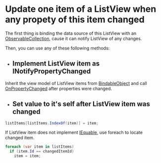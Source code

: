 # Update one item of a ListView when any propety of this item changed

The first thing is binding the data source of this ListView with an [ObservableCollection](https://docs.microsoft.com/en-us/dotnet/api/system.collections.objectmodel.observablecollection-1?view=netcore-3.1), cause it can notify ListView of any changes.

Then, you can use any of these following methods:

- ## Implement ListView item as INotifyPropertyChanged

Inherit the view model of ListView items from [BindableObject](https://docs.microsoft.com/en-us/dotnet/api/Xamarin.Forms.BindableObject?view=xamarin-forms) and call [OnPropertyChanged](https://docs.microsoft.com/en-us/dotnet/api/xamarin.forms.bindableobject.onpropertychanged?view=xamarin-forms) after properties were changed.

- ## Set value to it's self after ListView item was changed
```c#
listItems[listItems.IndexOf(item)] = item;
```
If ListView item does not implement [IEquable](https://docs.microsoft.com/en-us/dotnet/api/system.iequatable-1?view=netcore-3.1), use foreach to locate changed item.
```c#
foreach (var item in listItems)
  if (item.Id == changedItemId)
    item = item;
```

